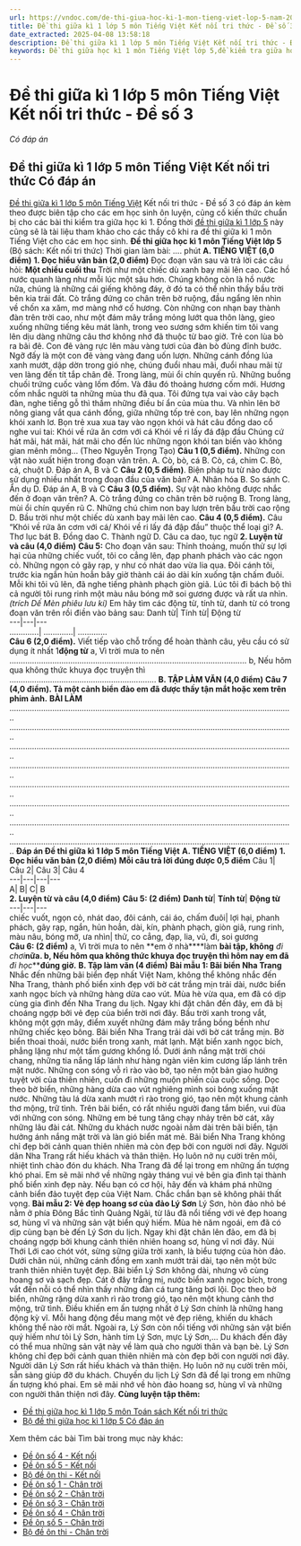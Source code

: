 ```yaml
---
url: https://vndoc.com/de-thi-giua-hoc-ki-1-mon-tieng-viet-lop-5-nam-2018-2019-155269
title: Đề thi giữa kì 1 lớp 5 môn Tiếng Việt Kết nối tri thức - Đề số 3 - Có đáp án - VnDoc.com
date_extracted: 2025-04-08 13:58:18
description: Đề thi giữa kì 1 lớp 5 môn Tiếng Việt Kết nối tri thức - Đề số 3 có đáp án là tài liệu tham khảo hữu ích giúp các em học sinh ôn tập chuẩn bị hiệu quả cho bài thi giữa học kì 1 lớp 5.
keywords: Đề thi giữa học kì 1 môn Tiếng Việt lớp 5,đề kiểm tra giữa học kì 1 môn tiếng việt lớp 5,đề thi giữa kì 1 Tiếng việt lớp 5 có đáp án,đề thi giữa kì lớp 5 môn tiếng việt,ôn tập Tiếng việt lớp 5,đề thi giữa kì 1 lớp 5,ma trận đề thi giữa học kì 1 môn Tiếng việt lớp 5,Đề thi giữa kì 1 lớp 5 môn Tiếng Việt Kết nối tri thức,Đề kiểm tra giữa kì 1 lớp 5 môn Tiếng Việt Kết nối tri thức
---
```


# Đề thi giữa kì 1 lớp 5 môn Tiếng Việt Kết nối tri thức - Đề số 3
 _Có đáp án_
## **Đề thi giữa kì 1 lớp 5 môn Tiếng Việt Kết nối tri thức Có đáp án**
[Đề thi giữa kì 1 lớp 5 môn Tiếng Việt](<https://vndoc.com/de-thi-giua-ki-1-lop-5-mon-tieng-viet>) Kết nối tri thức - Đề số 3 có đáp án kèm theo được biên tập cho các em học sinh ôn luyện, củng cố kiến thức chuẩn bị cho các bài thi kiểm tra giữa học kì 1. Đồng thời [đề thi giữa kì 1 lớp 5](<https://vndoc.com/de-thi-giua-ki-1-lop5>) này cũng sẽ là tài liệu tham khảo cho các thầy cô khi ra đề thi giữa kì 1 môn Tiếng Việt cho các em học sinh.
**Đề thi giữa học kì 1 môn Tiếng Việt lớp 5**
\(Bộ sách: Kết nối tri thức\)
Thời gian làm bài: .... phút
**A. TIẾNG VIỆT \(6,0 điểm\)**
**1\. Đọc hiểu văn bản \(2,0 điểm\)**
Đọc đoạn văn sau và trả lời các câu hỏi:
**Một chiều cuối thu**
Trời như một chiếc dù xanh bay mãi lên cao. Các hồ nước quanh làng như mỗi lúc một sâu hơn. Chúng không còn là hồ nước nữa, chúng là những cái giếng không đáy, ở đó ta có thể nhìn thấy bầu trời bên kia trái đất.
Cò trắng đứng co chân trên bờ ruộng, đầu ngẩng lên nhìn về chốn xa xăm, mơ màng nhớ cố hương. Còn những con nhạn bay thành đàn trên trời cao, như một đám mây trắng mỏng lướt qua thôn làng, gieo xuống những tiếng kêu mát lành, trong veo sương sớm khiến tim tôi vang lên dịu dàng những câu thơ không nhớ đã thuộc từ bao giờ.
Trẻ con lùa bò ra bãi đê. Con đê vàng rực lên màu vàng tươi của đàn bò đủng đỉnh bước. Ngỡ đấy là một con đê vàng vàng đang uốn lượn. Những cánh đồng lúa xanh mướt, dập dờn trong gió nhẹ, chúng đuổi nhau mãi, đuổi nhau mãi từ ven làng đến tít tắp chân đê.
Trong làng, mùi ổi chín quyến rũ. Những buồng chuối trứng cuốc vàng lốm đốm. Và đâu đó thoảng hương cốm mới. Hương cốm nhắc người ta những mùa thu đã qua.
Tôi đứng tựa vai vào cây bạch đàn, nghe tiếng gỗ thì thầm những điều bí ẩn của mùa thu. Và nhìn lên bờ nông giang vắt qua cánh đồng, giữa những tốp trẻ con, bay lên những ngọn khói xanh lơ. Bọn trẻ xua xua tay vào ngọn khói và hát câu đồng dao cổ nghe vui tai:
Khói về rứa ăn cơm với cá
Khói về ri lấy đá đập đầu
Chúng cứ hát mãi, hát mãi, hát mãi cho đến lúc những ngọn khói tan biến vào không gian mênh mông…
\(Theo Nguyễn Trọng Tạo\)
**Câu 1 \(0,5 điểm\).** Những con vật nào xuất hiện trong đoạn văn trên.
A. Cò, bò, cá
B. Cò, cá, chim
C. Bò, cá, chuột
D. Đáp án A, B và C
**Câu 2 \(0,5 điểm\)**. Biện pháp tu từ nào được sử dụng nhiều nhất trong đoạn đầu của văn bản?
A. Nhân hóa
B. So sánh
C. Ẩn dụ
D. Đáp án A, B và C
**Câu 3 \(0,5 điểm\).** Sự vật nào không được nhắc đến ở đoạn văn trên?
A. Cò trắng đứng co chân trên bờ ruộng
B. Trong làng, mùi ổi chín quyến rũ
C. Những chú chim non bay lượn trên bầu trời cao rộng
D. Bầu trời như một chiếc dù xanh bay mãi lên cao.
**Câu 4 \(0,5 điểm\).** Câu “Khói về rứa ăn cơm với cá/ Khói về ri lấy đá đập đầu” thuộc thể loại gì?
A. Thơ lục bát
B. Đồng dao
C. Thành ngữ
D. Câu ca dao, tục ngữ
**2\. Luyện từ và câu \(4,0 điểm\)**
**Câu 5:** Cho đoạn văn sau:
Thỉnh thoảng, muốn thử sự lợi hại của những chiếc vuốt, tôi co cẳng lên, đạp phanh phách vào các ngọn cỏ. Những ngọn cỏ gãy rạp, y như có nhát dao vừa lia qua. Đôi cánh tôi, trước kia ngắn hủn hoẳn bây giờ thành cái áo dài kín xuống tận chấm đuôi. Mỗi khi tôi vũ lên, đã nghe tiếng phành phạch giòn giã. Lúc tôi đi bách bộ thì cả người tôi rung rinh một màu nâu bóng mỡ soi gương được và rất ưa nhìn.
_\(trích Dế Mèn phiêu lưu kí\)_
Em hãy tìm các động từ, tính từ, danh từ có trong đoạn văn trên rồi điền vào bảng sau:
Danh từ| Tính từ| Động từ  
---|---|---  
.............| .............| .............  
**Câu 6 \(2,0 điểm\).** Viết tiếp vào chỗ trống để hoàn thành câu, yêu cầu có sử dụng ít nhất 1**động từ**
a, Vì trời mưa to nên …………………………………………………................................................
b, Nếu hôm qua không thức khuya đọc truyện thì ……………………………................................
**B. TẬP LÀM VĂN \(4,0 điểm\)**
**Câu 7 \(4,0 điểm\). Tả một cảnh biển đảo em đã được thấy tận mắt hoặc xem trên phim ảnh.**
**BÀI LÀM**
…………………………………………………………………………………………….....................
…………………………………………………………………………………………….....................
…………………………………………………………………………………………….....................
…………………………………………………………………………………………….....................
…………………………………………………………………………………………….....................
…………………………………………………………………………………………….....................
…………………………………………………………………………………………….....................
…………………………………………………………………………………………….....................
**Đáp án Đề thi giữa kì 1 lớp 5 môn Tiếng Việt**
**A. TIẾNG VIỆT \(6,0 điểm\)**
**1\. Đọc hiểu văn bản \(2,0 điểm\)**
**Mỗi câu trả lời đúng được 0,5 điểm**
Câu 1| Câu 2| Câu 3| Câu 4  
---|---|---|---  
A| B| C| B  
**2\. Luyện từ và câu \(4,0 điểm\)**
**Câu 5: \(2 điểm\)**
**Danh từ**| **Tính từ**| **Động từ**  
---|---|---  
chiếc vuốt, ngọn cỏ, nhát dao, đôi cánh, cái áo, chấm đuôi| lợi hại, phanh phách, gãy rạp, ngắn, hủn hoẳn, dài, kín, phành phạch, giòn giã, rung rinh, màu nâu, bóng mỡ, ưa nhìn| thử, co cẳng, đạp, lia, vũ, đi, soi gương  
**Câu 6: \(2 điểm\)**
a, Vì trời mưa to nên **em ở nhà****làm ****bài tập, không**** _đi chơi_****nữa.**
b, Nếu hôm qua không thức khuya đọc truyện thì **hôm nay em đã**** _đi học_****đúng giờ.**
**B. Tập làm văn \(4 điểm\)**
**Bài mẫu 1: Bãi biển Nha Trang**
Nhắc đến những bãi biển đẹp nhất Việt Nam, không thể không nhắc đến Nha Trang, thành phố biển xinh đẹp với bờ cát trắng mịn trải dài, nước biển xanh ngọc bích và những hàng dừa cao vút.
Mùa hè vừa qua, em đã có dịp cùng gia đình đến Nha Trang du lịch. Ngay khi đặt chân đến đây, em đã bị choáng ngợp bởi vẻ đẹp của biển trời nơi đây. Bầu trời xanh trong vắt, không một gợn mây, điểm xuyết những đám mây trắng bồng bềnh như những chiếc kẹo bông. Bãi biển Nha Trang trải dài với bờ cát trắng mịn. Bờ biển thoai thoải, nước biển trong xanh, mát lạnh. Mặt biển xanh ngọc bích, phẳng lặng như một tấm gương khổng lồ. Dưới ánh nắng mặt trời chói chang, những tia nắng lấp lánh như hàng ngàn viên kim cương lấp lánh trên mặt nước. Những con sóng vỗ rì rào vào bờ, tạo nên một bản giao hưởng tuyệt vời của thiên nhiên, cuốn đi những muộn phiền của cuộc sống.
Dọc theo bờ biển, những hàng dừa cao vút nghiêng mình soi bóng xuống mặt nước. Những tàu lá dừa xanh mướt rì rào trong gió, tạo nên một khung cảnh thơ mộng, trữ tình.
Trên bãi biển, có rất nhiều người đang tắm biển, vui đùa với những con sóng. Những em bé tung tăng chạy nhảy trên bờ cát, xây những lâu đài cát. Những du khách nước ngoài nằm dài trên bãi biển, tận hưởng ánh nắng mặt trời và làn gió biển mát mẻ.
Bãi biển Nha Trang không chỉ đẹp bởi cảnh quan thiên nhiên mà còn đẹp bởi con người nơi đây. Người dân Nha Trang rất hiếu khách và thân thiện. Họ luôn nở nụ cười trên môi, nhiệt tình chào đón du khách.
Nha Trang đã để lại trong em những ấn tượng khó phai. Em sẽ mãi nhớ về những ngày tháng vui vẻ bên gia đình tại thành phố biển xinh đẹp này. Nếu bạn có cơ hội, hãy đến và khám phá những cảnh biển đảo tuyệt đẹp của Việt Nam. Chắc chắn bạn sẽ không phải thất vọng.
**Bài mẫu 2: Vẻ đẹp hoang sơ của đảo Lý Sơn**
Lý Sơn, hòn đảo nhỏ bé nằm ở phía Đông Bắc tỉnh Quảng Ngãi, từ lâu đã nổi tiếng với vẻ đẹp hoang sơ, hùng vĩ và những sản vật biển quý hiếm.
Mùa hè năm ngoái, em đã có dịp cùng bạn bè đến Lý Sơn du lịch. Ngay khi đặt chân lên đảo, em đã bị choáng ngợp bởi khung cảnh thiên nhiên hoang sơ, hùng vĩ nơi đây. Núi Thới Lới cao chót vót, sừng sững giữa trời xanh, là biểu tượng của hòn đảo. Dưới chân núi, những cánh đồng em xanh mướt trải dài, tạo nên một bức tranh thiên nhiên tuyệt đẹp.
Bãi biển Lý Sơn không dài, nhưng vô cùng hoang sơ và sạch đẹp. Cát ở đây trắng mị, nước biển xanh ngọc bích, trong vắt đến nỗi có thể nhìn thấy những đàn cá tung tăng bơi lội. Dọc theo bờ biển, những rặng dừa xanh rì rào trong gió, tạo nên một khung cảnh thơ mộng, trữ tình.
Điều khiến em ấn tượng nhất ở Lý Sơn chính là những hang động kỳ vĩ. Mỗi hang động đều mang một vẻ đẹp riêng, khiến du khách không thể nào rời mắt.
Ngoài ra, Lý Sơn còn nổi tiếng với những sản vật biển quý hiếm như tỏi Lý Sơn, hành tím Lý Sơn, mực Lý Sơn,... Du khách đến đây có thể mua những sản vật này về làm quà cho người thân và bạn bè.
Lý Sơn không chỉ đẹp bởi cảnh quan thiên nhiên mà còn đẹp bởi con người nơi đây. Người dân Lý Sơn rất hiếu khách và thân thiện. Họ luôn nở nụ cười trên môi, sẵn sàng giúp đỡ du khách.
Chuyến du lịch Lý Sơn đã để lại trong em những ấn tượng khó phai. Em sẽ mãi nhớ về hòn đảo hoang sơ, hùng vĩ và những con người thân thiện nơi đây.
**Cùng luyện tập thêm:**
  * [Đề thi giữa học kì 1 lớp 5 môn Toán sách Kết nối tri thức](<https://vndoc.com/de-thi-giua-hoc-ki-1-lop-5-mon-toan-sach-ket-noi-tri-thuc-326662> "Đề thi giữa học kì 1 lớp 5 môn Toán sách Kết nối tri thức")
  * [Bộ đề thi giữa học kì 1 lớp 5 Có đáp án](<https://vndoc.com/bo-de-thi-giua-hoc-ki-1-lop-5-nam-2020-2021-206745> "Bộ đề thi giữa học kì 1 lớp 5 năm 2023 - 2024 Có đáp án")

Xem thêm các bài Tìm bài trong mục này khác:
  * [Đề ôn số 4 - Kết nối](</de-thi-giua-ki-1-lop-5-mon-tieng-viet-ket-noi-tri-thuc-de-so-4-328962>)
  * [Đề ôn số 5 - Kết nối](</de-thi-giua-ki-1-lop-5-mon-tieng-viet-ket-noi-tri-thuc-de-so-5-328963>)
  * [Bộ đề ôn thi - Kết nối](</bo-de-thi-giua-ki-1-lop-5-mon-tieng-viet-nam-2020-2021-206852>)
  * [Đề ôn số 1 - Chân trời](</de-thi-giua-ki-1-lop-5-mon-tieng-viet-chan-troi-sang-tao-de-so-1-328874>)
  * [Đề ôn số 2 - Chân trời](</de-thi-giua-ki-1-lop-5-mon-tieng-viet-nam-2020-2021-de-2-206847>)
  * [Đề ôn số 3 - Chân trời](</de-thi-giua-ki-1-lop-5-mon-tieng-viet-chan-troi-sang-tao-de-so-3-329017>)
  * [Đề ôn số 4 - Chân trời](</de-thi-giua-ki-1-lop-5-mon-tieng-viet-chan-troi-sang-tao-de-so-4-329046>)
  * [Đề ôn số 5 - Chân trời](</de-thi-giua-ki-1-lop-5-mon-tieng-viet-chan-troi-sang-tao-de-so-5-329054>)
  * [Bộ đề ôn thi - Chân trời](</bo-de-thi-giua-ki-1-lop-5-mon-tieng-viet-chan-troi-sang-tao-329061>)

